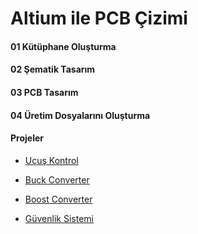 
# Altium ile PCB Çizimi

#### 01 Kütüphane Oluşturma

#### 02 Şematik Tasarım

#### 03 PCB Tasarım

#### 04 Üretim Dosyalarını Oluşturma

#### Projeler

  - [Uçuş Kontrol](https://github.com/cengizhantopcu53/altium_ile_pcb_cizimi/tree/main/01_giris)

  - [Buck Converter](https://github.com/cengizhantopcu53/altium_ile_pcb_cizimi/tree/main/02_buck_converter)

  - [Boost Converter](https://github.com/cengizhantopcu53/altium_ile_pcb_cizimi/tree/main/03_boost_converter)

  - [Güvenlik Sistemi](https://github.com/cengizhantopcu53/guvenlik_sistemi)

